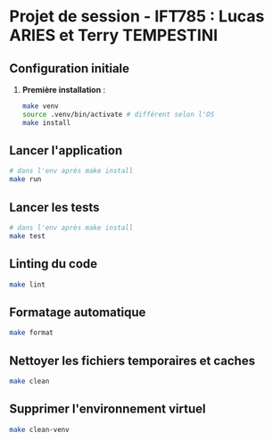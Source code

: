 # Projet de session - IFT785 : Lucas ARIES et Terry TEMPESTINI

## Configuration initiale

1. **Première installation** :
    ```bash
    make venv
    source .venv/bin/activate # différent selon l'OS
    make install
    ```


## Lancer l'application
```bash
# dans l'env après make install 
make run
```

## Lancer les tests
```bash
# dans l'env après make install 
make test
```

## Linting du code
```bash
make lint
```

## Formatage automatique
```bash
make format
```

## Nettoyer les fichiers temporaires et caches
```bash
make clean
```

## Supprimer l'environnement virtuel
```bash
make clean-venv
```
